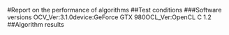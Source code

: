 #Report on the performance of algorithms
##Test conditions
###Software versions
OCV_Ver:3.1.0device:GeForce GTX 980OCL_Ver:OpenCL C 1.2
##Algorithm results
